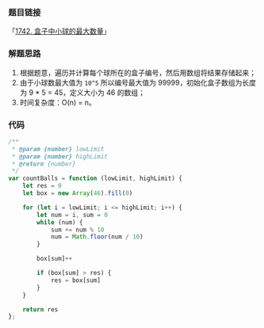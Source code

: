 ### 题目链接

「[1742. 盒子中小球的最大数量](https://leetcode.cn/problems/maximum-number-of-balls-in-a-box/description/)」

### 解题思路

1. 根据题意，遍历并计算每个球所在的盒子编号，然后用数组将结果存储起来；
2. 由于小球数最大值为 `10^5` 所以编号最大值为 99999，初始化盒子数组为长度为 9 * 5 = 45，定义大小为 46 的数组；
3. 时间复杂度：O(n) = n。

### 代码

```js
/**
 * @param {number} lowLimit
 * @param {number} highLimit
 * @return {number}
 */
var countBalls = function (lowLimit, highLimit) {
    let res = 0
    let box = new Array(46).fill(0)

    for (let i = lowLimit; i <= highLimit; i++) {
        let num = i, sum = 0
        while (num) {
            sum += num % 10
            num = Math.floor(num / 10)
        }

        box[sum]++

        if (box[sum] > res) {
            res = box[sum]
        }
    }

    return res
};
```



